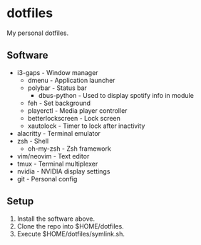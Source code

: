 # dotfiles

My personal dotfiles.

## Software

- i3-gaps - Window manager
    - dmenu - Application launcher
    - polybar - Status bar
        - dbus-python - Used to display spotify info in module
    - feh - Set background
    - playerctl - Media player controller
    - betterlockscreen - Lock screen
    - xautolock - Timer to lock after inactivity
- alacritty - Terminal emulator
- zsh - Shell
    - oh-my-zsh - Zsh framework
- vim/neovim - Text editor
- tmux - Terminal multiplexer
- nvidia - NVIDIA display settings
- git - Personal config

## Setup

1. Install the software above.
2. Clone the repo into $HOME/dotfiles.
3. Execute $HOME/dotfiles/symlink.sh.
